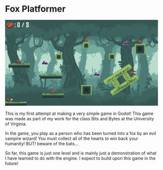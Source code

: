 # Fox Platformer

![TitleScreen](ReadMeImages/GameScreenshot1.png)

This is my first attempt at making a very simple game in Godot! This game was made as part of my work for the class Bits and Bytes at the University of Virginia. 

In the game, you play as a person who has been turned into a fox by an evil vampire wizard! You must collect all of the
hearts to win back your humanity! BUT! beware of the bats...

So far, this game is just one level and is mainly just a demonstration of what I have learned to do with the engine.
I expect to build upon this game in the future!
